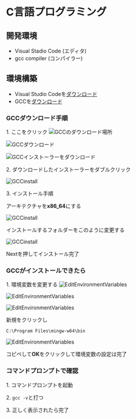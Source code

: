 # C言語プログラミング

## 開発環境

- Visual Stadio Code (エディタ)
- gcc compiler (コンパイラー)

## 環境構築

- Visual Studio Codeを[ダウンロード](https://code.visualstudio.com/)
- GCCを[ダウンロード](https://www.mingw-w64.org/downloads/)

### GCCダウンロード手順

1\. ここをクリック
![GCCのダウンロード場所](img/Screenshot%202023-09-10%20151403.png)

![GCCダウンロード](img/mingw_install_20221028_2.png)

![GCCインストーラーをダウンロード](img/mingw_install_20221028_3.png)

2\. ダウンロードしたインストーラーをダブルクリック

![GCCinstall](img/Screenshot%202023-09-10%20160006.png)

3\. インストール手順

アーキテクチャを**x86_64**にする

![GCCinstall](img/Screenshot%202023-09-10%20160156.png)

インストールするフォルダーをこのように変更する

![GCCinstall](img/Screenshot%202023-09-10%20160249.png)

Nextを押してインストール完了

### GCCがインストールできたら

1\. 環境変数を変更する
![EditEnvironmentVariables](img/Screenshot%202023-09-10%20161558.png)

![EditEnvironmentVariables](img/Screenshot%202023-09-10%20161837.png)

![EditEnvironmentVariables](img/Screenshot%202023-09-10%20162100.png)

新規をクリックし

`C:\Program Files\mingw-w64\bin`

![EditEnvironmentVariables](img/Screenshot%202023-09-10%20162714.png)

コピペして**OK**をクリックして環境変数の設定は完了

### コマンドプロンプトで確認

1\. コマンドプロンプトを起動

2\. `gcc -v`と打つ

3\. 正しく表示されたら完了